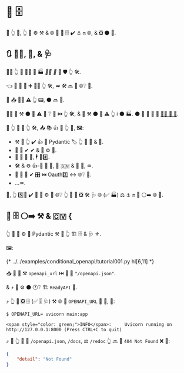 # 🎲 🗄

🚥 👆 💪, 👆 💪 ⚙️ ⚒ &amp; 🌐 🔢 🔗 🗄 ✔ ⚓️ 🔛 🌐, &amp; ❎ ⚫️ 🍕.

## 🔃 💂‍♂, 🔗, &amp; 🩺

🕵‍♂ 👆 🧾 👩‍💻 🔢 🏭 *🚫🔜 🚫* 🌌 🛡 👆 🛠️.

👈 🚫 🚮 🙆 ➕ 💂‍♂ 👆 🛠️, *➡ 🛠️* 🔜 💪 🌐❔ 👫.

🚥 📤 💂‍♂ ⚠ 👆 📟, ⚫️ 🔜 🔀.

🕵‍♂ 🧾 ⚒ ⚫️ 🌅 ⚠ 🤔 ❔ 🔗 ⏮️ 👆 🛠️, &amp; 💪 ⚒ ⚫️ 🌅 ⚠ 👆 ℹ ⚫️ 🏭. ⚫️ 💪 🤔 🎯 📨 <a href="https://en.wikipedia.org/wiki/Security_through_obscurity" class="external-link" target="_blank">💂‍♂ 🔘 🌌</a>.

🚥 👆 💚 🔐 👆 🛠️, 📤 📚 👍 👜 👆 💪, 🖼:

* ⚒ 💭 👆 ✔️ 👍 🔬 Pydantic 🏷 👆 📨 💪 &amp; 📨.
* 🔗 🙆 ✔ ✔ &amp; 🔑 ⚙️ 🔗.
* 🙅 🏪 🔢 🔐, 🕴 🔐#️⃣.
* 🛠️ &amp; ⚙️ 👍-💭 🔐 🧰, 💖 🇸🇲 &amp; 🥙 🤝, ♒️.
* 🚮 🌅 🧽 ✔ 🎛 ⏮️ Oauth2️⃣ ↔ 🌐❔ 💪.
* ...♒️.

👐, 👆 5️⃣📆 ✔️ 📶 🎯 ⚙️ 💼 🌐❔ 👆 🤙 💪 ❎ 🛠️ 🩺 🌐 (✅ 🏭) ⚖️ ⚓️ 🔛 📳 ⚪️➡️ 🌐 🔢.

## 🎲 🗄 ⚪️➡️ ⚒ &amp; 🇨🇻 {

👆 💪 💪 ⚙️ 🎏 Pydantic ⚒ 🔗 👆 🏗 🗄 &amp; 🩺 ⚜.

🖼:

{* ../../examples/conditional_openapi/tutorial001.py hl[6,11] *}

📥 👥 📣 ⚒ `openapi_url` ⏮️ 🎏 🔢 `"/openapi.json"`.

&amp; ⤴️ 👥 ⚙️ ⚫️ 🕐❔ 🏗 `ReadyAPI` 📱.

⤴️ 👆 💪 ❎ 🗄 (✅ 🎚 🩺) ⚒ 🌐 🔢 `OPENAPI_URL` 🛁 🎻, 💖:

<div class="termy">

```console
$ OPENAPI_URL= uvicorn main:app

<span style="color: green;">INFO</span>:     Uvicorn running on http://127.0.0.1:8000 (Press CTRL+C to quit)
```

</div>

⤴️ 🚥 👆 🚶 📛 `/openapi.json`, `/docs`, ⚖️ `/redoc` 👆 🔜 🤚 `404 Not Found` ❌ 💖:

```JSON
{
    "detail": "Not Found"
}
```
